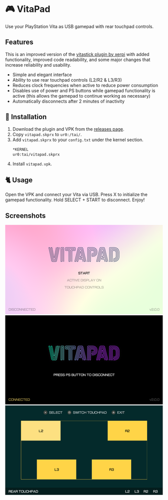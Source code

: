 # 🎮 VitaPad
Use your PlayStation Vita as USB gamepad with rear touchpad controls.

## Features
This is an improved version of the [vitastick plugin by xerpi](https://github.com/xerpi/vitastick) with added functionality, improved code readability, and some major changes that increase reliability and usability.
- Simple and elegant interface
- Ability to use rear touchpad controls (L2/R2 & L3/R3)
- Reduces clock frequencies when active to reduce power consumption
- Disables use of power and PS buttons while gamepad functionality is active (this allows the gamepad to continue working as necessary)
- Automatically disconnects after 2 minutes of inactivity

## 🚀 Installation
1. Download the plugin and VPK from the [releases page](https://github.com/carlelieser/vitapad/releases).
2. Copy `vitapad.skprx` to `ur0:/tai/`.
3. Add `vitapad.skprx` to your `config.txt` under the kernel section. 
    ```
    *KERNEL
    ur0:tai/vitapad.skprx
    ```
4. Install `vitapad.vpk`.

## 🐈 Usage
Open the VPK and connect your Vita via USB. Press X to initialize the gamepad functionality. Hold SELECT + START to disconnect. Enjoy!

## Screenshots
<div style="width: 100%;">
   <img title="Initial screen" src="screenshots/main.png" alt="Initial screen" width="960"/>
   <img title="Connected screen" src="screenshots/connected.png" width="960" alt="Connected screen"/>
   <img title="Connected screen" src="screenshots/touchpad-control-settings.png" width="960" alt="Touchpad control edit screen"/>
</div>